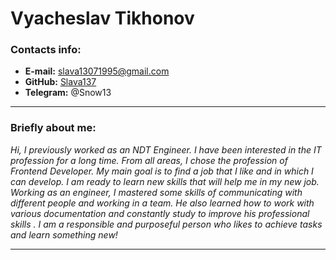 # Vyacheslav Tikhonov
### Contacts info:
* **E-mail:** slava13071995@gmail.com
* **GitHub:** [Slava137](https://github.com/Slava137)
* **Telegram:** @Snow13

----
### Briefly about me:
*Hi, I previously worked as an NDT Engineer. I have been interested in the IT profession for a long time. From all areas, I chose the profession of Frontend Developer. My main goal is to find a job that I like and in which I can develop. I am ready to learn new skills that will help me in my new job. Working as an engineer, I mastered some skills of communicating with different people and working in a team. He also learned how to work with various documentation and constantly study to improve his professional skills . I am a responsible and purposeful person who likes to achieve tasks and learn something new!* 

-----